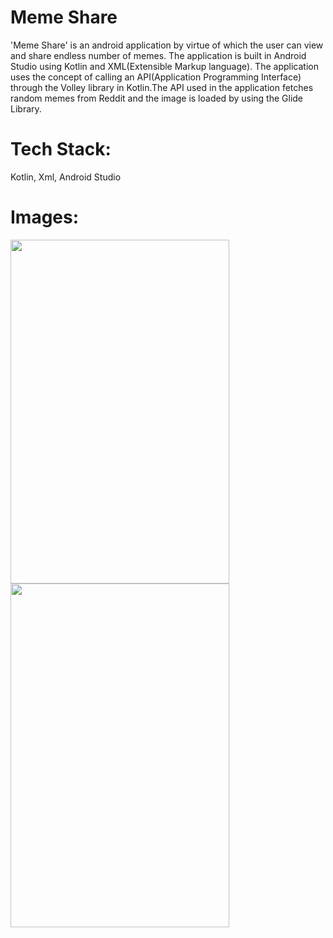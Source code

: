 <h1>Meme Share</h1>
'Meme Share' is an android application by virtue of which the user can view and share endless number of memes.
The application is built in Android Studio using Kotlin and XML(Extensible Markup language). 
The application uses the concept of calling an API(Application Programming Interface) through the Volley
library in Kotlin.The API used in the application fetches random memes from Reddit and the image is
loaded by using the Glide Library.

<h1>Tech Stack:</h1>
Kotlin, Xml, Android Studio

<h1>Images:</h1>

<p float="left">
<img src =https://user-images.githubusercontent.com/74343156/148635980-03cb05f0-a032-4cee-809a-1e0a26401fa9.jpeg width =350 height =550>
<img src =https://user-images.githubusercontent.com/74343156/148635994-90d210b4-9164-49b7-aca9-1a74807f9915.jpeg width =350 height =550>
</p>
